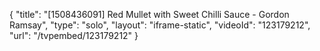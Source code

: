 {
    "title": "[1508436091] Red Mullet with Sweet Chilli Sauce - Gordon Ramsay",
    "type": "solo",
    "layout": "iframe-static",
    "videoId": "123179212",
    "url": "\/tvpembed\/123179212"
}